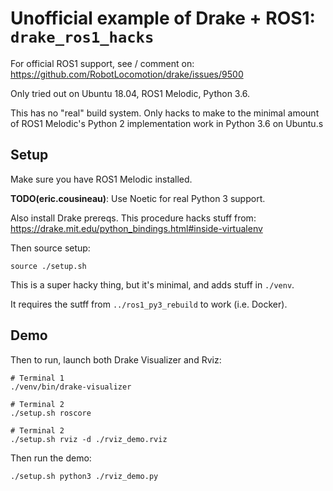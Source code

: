 # Unofficial example of Drake + ROS1: `drake_ros1_hacks`

For official ROS1 support, see / comment on:
https://github.com/RobotLocomotion/drake/issues/9500

Only tried out on Ubuntu 18.04, ROS1 Melodic, Python 3.6.

This has no "real" build system. Only hacks to make to the minimal amount of
ROS1 Melodic's Python 2 implementation work in Python 3.6 on Ubuntu.s

## Setup

Make sure you have ROS1 Melodic installed.

**TODO(eric.cousineau)**: Use Noetic for real Python 3 support.

Also install Drake prereqs. This procedure hacks stuff from:
<https://drake.mit.edu/python_bindings.html#inside-virtualenv>

Then source setup:

    source ./setup.sh

This is a super hacky thing, but it's minimal, and adds stuff in `./venv`.

It requires the sutff from `../ros1_py3_rebuild` to work (i.e. Docker).

## Demo

Then to run, launch both Drake Visualizer and Rviz:

    # Terminal 1
    ./venv/bin/drake-visualizer

    # Terminal 2
    ./setup.sh roscore

    # Terminal 2
    ./setup.sh rviz -d ./rviz_demo.rviz

Then run the demo:

    ./setup.sh python3 ./rviz_demo.py
